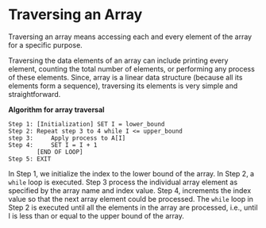 # Traversing an Array

Traversing an array means accessing each and every element of the array for a specific purpose.

Traversing the data elements of an array can include printing every element, counting the total number of elements, or performing any process of these elements. Since, array is a linear data structure (because all its elements form a sequence), traversing its elements is very simple and straightforward.

**Algorithm for array traversal**

    Step 1: [Initialization] SET I = lower_bound
    Step 2: Repeat step 3 to 4 while I <= upper_bound
    step 3:     Apply process to A[I]
    Step 4:     SET I = I + 1
            [END OF LOOP]
    Step 5: EXIT

In Step 1, we initialize the index to the lower bound of the array. In Step 2, a `while` loop is executed. Step 3 process the individual array element as specified by the array name and index value. Step 4, increments the index value so that the next array element could be processed. The `while` loop in Step 2 is executed until all the elements in the array are processed, i.e., until I is less than or equal to the upper bound of the array.
